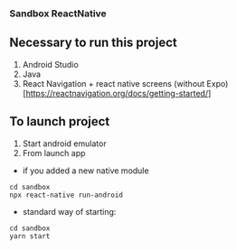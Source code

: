 ### Sandbox ReactNative

## Necessary to run this project

1. Android Studio
2. Java
3. React Navigation + react native screens (without Expo) [https://reactnavigation.org/docs/getting-started/]

## To launch project

1. Start android emulator
2. From launch app

- if you added a new native module

```
cd sandbox
npx react-native run-android
```

- standard way of starting:

```
cd sandbox
yarn start
```
